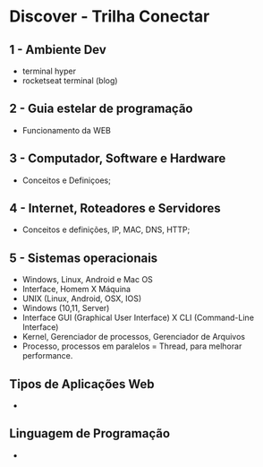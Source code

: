 # Discover - Trilha Conectar

## 1 - Ambiente Dev

- terminal hyper
- rocketseat terminal (blog)

## 2 - Guia estelar de programação

- Funcionamento da WEB

## 3 - Computador, Software e Hardware

- Conceitos e Definiçoes;

## 4 - Internet, Roteadores e Servidores

- Conceitos e definições, IP, MAC, DNS, HTTP;

## 5 - Sistemas operacionais

- Windows, Linux, Android e Mac OS
- Interface, Homem X Máquina
- UNIX (Linux, Android, OSX, IOS)
- Windows (10,11, Server)
- Interface GUI (Graphical User Interface) X CLI (Command-Line Interface)
- Kernel, Gerenciador de processos, Gerenciador de Arquivos
- Processo, processos em paralelos = Thread, para melhorar performance.

## Tipos de Aplicações Web

-

## Linguagem de Programação

-
